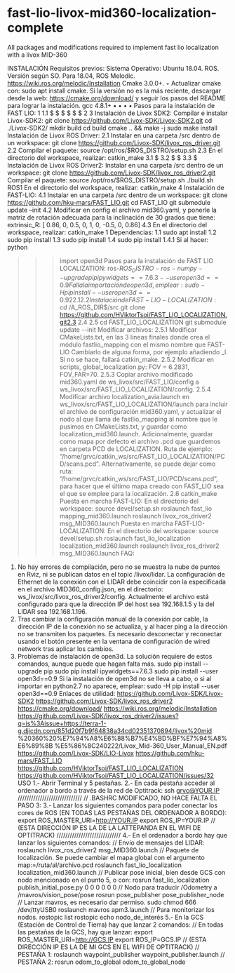 # fast-lio-livox-mid360-localization-complete
All packages and modifications required to implement fast lio localization with a livox MID-360

INSTALACIÓN
Requisitos previos:
Sistema Operativo: Ubuntu 18.04.
ROS. Versión según SO. Para 18.04, ROS Melodic.
https://wiki.ros.org/melodic/Installation
Cmake 3.0.0+.
◦ Actualizar cmake con: sudo apt install cmake. Si la versión no es la más
reciente, descargar desde la web: https://cmake.org/download/ y seguir los pasos
del README para lograr la instalación.
gcc 4.8.1+
•
•
•
•
Pasos para la instalación de FAST LIO:
1
1.1
$
$
$
$
$
$
2
3
Instalación de Livox SDK2:
Compilar e instalar Livox-SDK2:
git clone https://github.com/Livox-SDK/Livox-SDK2.git
cd ./Livox-SDK2/
mkdir build
cd build
cmake .. && make -j
sudo make install
Instalación de Livox ROS Driver:
2.1
Instalar en una carpeta /src dentro de un workspace:
git clone https://github.com/Livox-SDK/livox_ros_driver.git
2.2
Compilar el paquete:
source /opt/ros/$ROS_DISTRO/setup.sh
2.3
En el directorio del workspace, realizar:
catkin_make
3.1
$
3.2
$
$
3.3
$
Instalación de Livox ROS Driver2:
Instalar en una carpeta /src dentro de un workspace:
git clone https://github.com/Livox-SDK/livox_ros_driver2.git
Compilar el paquete:
source /opt/ros/$ROS_DISTRO/setup.sh
./build.sh ROS1
En el directorio del workspace, realizar:
catkin_make
4 Instalación de FAST-LIO:
4.1
Instalar en una carpeta /src dentro de un workspace:
git clone https://github.com/hku-mars/FAST_LIO.git
cd FAST_LIO
git submodule update –init
4.2
Modificar en config el archivo mid360.yaml, y ponerle la matriz de
rotación adecuada para la inclinación de 30 grados que tiene:
extrinsic_R: [ 0.86, 0, 0.5,
0, 1, 0,
-0.5, 0, 0.86]
4.3
En el directorio del workspace, realizar:
catkin_make
1 Dependencias:
1.1
sudo apt install
1.2
sudo pip install
1.3
sudo pip install
1.4
sudo pip install
1.4.1
Si al hacer:
python
>>>import open3d
Pasos para la instalación de FAST LIO LOCALIZATION:
ros-$ROS_DISTRO-ros-numpy
--upgrade pip
ipywidgets==7.6.3
--user open3d==0.9
Falla la importación de open3d, emplear:
sudo -H pip install --user open3d==0.9
2
2.1
2.2
Instalación de FAST-LIO-LOCALIZATION:
cd ~/$A_ROS_DIR$/src
git clone https://github.com/HViktorTsoi/FAST_LIO_LOCALIZATION.git2.3
2.4
2.5
cd FAST_LIO_LOCALIZATION
git submodule update --init
Modificar archivos:
2.5.1
Modificar CMakeLists.txt, en las 3 lineas finales donde crea el módulo
fastlio_mapping con el mismo nombre que FAST-LIO Cambiarlo de alguna forma,
por ejemplo añadiendo _l. Si no se hace, fallará catkin_make.
2.5.2
Modificar en scripts, global_localization.py:
FOV = 6.2831, FOV_FAR=70.
2.5.3
Copiar archivo modificado mid360.yaml de ws_livox/src/FAST_LIO/config a
ws_livox/src/FAST_LIO_LOCALIZATION/config.
2.5.4
Modificar archivo localization_avia.launch en
ws_livox/src/FAST_LIO_LOCALIZATION/launch para incluir el archivo de
configuración mid360.yaml, y actualizar el nodo al que llama de
fastlio_mapping al nombre que le pusimos en CMakeLists.txt, y guardar como
localization_mid360.launch. Adicionalmente, guardar como mapa por defecto el
archivo .pcd que guardemos en carpeta PCD de LOCALIZATION. Ruta de ejemplo:
“/home/grvc/catkin_ws/src/FAST_LIO_LOCALIZATION/PCD/scans.pcd”.
Alternativamente, se puede dejar como ruta:
“/home/grvc/catkin_ws/src/FAST_LIO/PCD/scans.pcd”, para hacer que el último
mapa creado con FAST_LIO sea el que se emplee para la localización.
2.6
catkin_make
Puesta en marcha FAST-LIO:
En el directorio del workspace:
source devel/setup.sh
roslaunch fast_lio mapping_mid360.launch
roslaunch livox_ros_driver2 msg_MID360.launch
Puesta en marcha FAST-LIO-LOCALIZATION:
En el directorio del workspace:
source devel/setup.sh
roslaunch fast_lio_localization localization_mid360.launch
roslaunch livox_ros_driver2 msg_MID360.launch
FAQ:
1. No hay errores de compilación, pero no se muestra la nube de puntos en Rviz, ni se
publican datos en el topic /livox/lidar.
La configuración de Ethernet de la conexión con el LIDAR debe coincidir con la
especificada en el archivo MID360_config.json, en el directorio:
ws_livox/src/livox_ros_driver2/config.
Actualmente el archivo está configurado para que la dirección IP del host sea 192.168.1.5
y la del LIDAR sea 192.168.1.196.
2. Tras cambiar la configuración manual de la conexión por cable, la dirección IP de la
conexión no se actualiza, y al hacer ping a la dirección no se transmiten los paquetes.
Es necesario desconectar y reconectar usando el botón presente en la ventana de
configuración de wired network tras aplicar los cambios.
3. Problemas de instalación de open3d.
La solución requiere de estos comandos, aunque puede que hagan falta más.
sudo pip install --upgrade pip
sudo pip install ipywidgets==7.6.3
sudo pip install --user open3d==0.9
Si la instalación de open3d no se lleva a cabo, o si al importar en python2.7 no aparece,
emplear:
sudo -H pip install --user open3d==0.9
Enlaces de utilidad:
https://github.com/Livox-SDK/Livox-SDK2
https://github.com/Livox-SDK/livox_ros_driver2
https://cmake.org/download/
https://wiki.ros.org/melodic/Installation
https://github.com/Livox-SDK/livox_ros_driver2/issues?q=is%3Aissue+https://terra-1-g.djicdn.com/851d20f7b9f64838a34cd02351370894/livox%20mid
%20360%20%E7%94%A8%E6%88%B7%E4%BD%BF%E7%94%A8%E6%89%8B
%E5%86%8C240222/Livox_Mid-360_User_Manual_EN.pdf
https://github.com/Livox-SDK/LIO-Livox
https://github.com/hku-mars/FAST_LIO
https://github.com/HViktorTsoi/FAST_LIO_LOCALIZATION
https://github.com/HViktorTsoi/FAST_LIO_LOCALIZATION/issues/32
USO
1.- Abrir Terminal y 5 pestañas.
2.- En cada pestaña acceder al ordenador a bordo a través de la red de Optitrack:
ssh grvc@YOUR.IP
/////////////////////////////
// .BASHRC MODIFICADO, NO HACE FALTA EL PASO 3:
3.- Lanzar los siguientes comandos para poder conectar los cores de ROS (EN TODAS LAS
PESTAÑAS DEL ORDENADOR A BORDO):
export ROS_MASTER_URI=http://YOUR.IP
export ROS_IP=YOUR.IP
// (ESTA DIRECCIÓN IP ES LA DE LA LATTEPANDA EN EL WIFI DE OPTITRACK)
/////////////////////////////
4.- En el ordenador a bordo hay que lanzar los siguientes comandos:
// Envío de mensajes del LIDAR:
roslaunch livox_ros_driver2 msg_MID360.launch
// Paquete de localización. Se puede cambiar el mapa global con el argumento
map:=/ruta/al/archivo.pcd
roslaunch fast_lio_localization localization_mid360.launch
// Publicar pose inicial, bien desde GCS con nodo mencionado en el punto 5, o con:
rosrun fast_lio_localization publish_initial_pose.py 0 0 0 0 0 0
// Nodo para traducir /Odometry a /mavros/vision_pose/pose
rosrun pose_publisher pose_publisher_node
// Lanzar mavros, es necesario dar permiso.
sudo chmod 666 /dev/ttyUSB0
roslaunch mavros apm3.launch
// Para monitorizar los nodos.
rostopic list
rostopic echo nodo_de_interés
5.- En la GCS (Estación de Control de Tierra) hay que lanzar 2 comandos:
// En todas las pestañas de la GCS, hay que lanzar:
export ROS_MASTER_URI=http://GCS.IP
export ROS_IP=GCS.IP
// (ESTA DIRECCIÓN IP ES LA DE MI GCS EN EL WIFI DE OPTITRACK)
// PESTAÑA 1:
roslaunch waypoint_publisher waypoint_publisher.launch
// PESTAÑA 2:
rosrun odom_to_global odom_to_global_node
